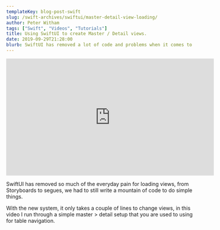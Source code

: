 ```yaml
---
templateKey: blog-post-swift
slug: /swift-archives/swiftui/master-detail-view-loading/
author: Peter Witham
tags: ["Swift", "Videos", "Tutorials"]
title: Using SwiftUI to create Master / Detail views.
date: 2019-09-29T21:28:00
blurb: SwiftUI has removed a lot of code and problems when it comes to creating views, but also navigating between them. This video shows you how simple it is to load a new view.
---
```


<iframe width="560" height="315" src="https://www.youtube.com/embed/Bt7oUbHAKaU" frameborder="0" allow="accelerometer; autoplay; encrypted-media; gyroscope; picture-in-picture" allowfullscreen></iframe>

SwiftUI has removed so much of the everyday pain for loading views, from Storyboards to segues, we had to still write a mountain of code to do simple things.

With the new system, it only takes a couple of lines to change views, in this video I run through a simple master > detail setup that you are used to using for table navigation.
